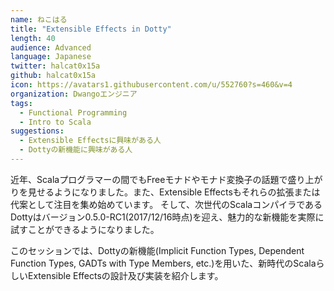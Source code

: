 ```yaml
---
name: ねこはる
title: "Extensible Effects in Dotty"
length: 40
audience: Advanced
language: Japanese
twitter: halcat0x15a
github: halcat0x15a
icon: https://avatars1.githubusercontent.com/u/552760?s=460&v=4
organization: Dwangoエンジニア
tags:
  - Functional Programming
  - Intro to Scala
suggestions:
  - Extensible Effectsに興味がある人
  - Dottyの新機能に興味がある人
---
```

近年、Scalaプログラマーの間でもFreeモナドやモナド変換子の話題で盛り上がりを見せるようになりました。また、Extensible Effectsもそれらの拡張または代案として注目を集め始めています。
そして、次世代のScalaコンパイラであるDottyはバージョン0.5.0-RC1(2017/12/16時点)を迎え、魅力的な新機能を実際に試すことができるようになりました。

このセッションでは、Dottyの新機能(Implicit Function Types, Dependent Function Types, GADTs with Type Members, etc.)を用いた、新時代のScalaらしいExtensible Effectsの設計及び実装を紹介します。
